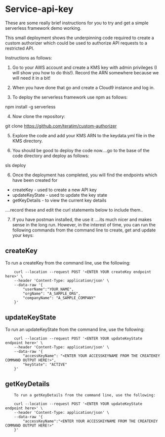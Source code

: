 # Service-api-key

These are some really brief instructions for you to try and get a simple serverless framework demo working.

This small deployment shows the underpinning code required to create a custom authorizer which could be used to authorize API requests to a restricted API.

Instructions as follows:

1. Go to your AWS account and create a KMS key with admin privileges (I will show you how to do this!). Record the ARN somewhere because we will need it in a bit!

2. When you have done that go and create a Cloud9 instance and log in.

3. To deploy the serverless framework use npm as follows:

npm install -g serverless

4. Now clone the repository:

git clone https://github.com/teratim/custom-authorizer

5. Explore the code and add your KMS ARN to the keydata.yml file in the KMS directory.

6. You should be good to deploy the code now....go to the base of the code directory and deploy as follows:

sls deploy

6. Once the deployment has completed, you will find the endpoints which have been created for 

* createKey - used to create a new API key
* updateKeyState - used to update the key state
* getKeyDetails - to view the current key details

....record these and edit the curl statements below to include them..

7. If you have postman installed, the use it ....its much nicer and makes sense in the long run. However, in the interest of time, you can run the following commands from the command line to create, get and update your keys:

## createKey

To run a createKey from the command line, use the following:

        curl --location --request POST '<ENTER YOUR createKey endpoint here>' \
        --header 'Content-Type: application/json' \
        --data-raw '{
            "userName":"YOUR_NAME",
            "orgName": "A_SAMPLE_ORG",
            "companyName": "A_SAMPLE_COMPANY"
        }'

## updateKeyState

To run an updateKeyState from the command line, use the following:

        curl --location --request POST '<ENTER YOUR updateKeyState endpoint here>' \
        --header 'Content-Type: application/json' \
        --data-raw '{
            "accessKeyName": "<ENTER YOUR ACCESSKEYNAME FROM THE CREATEKEY COMMAND OUTPUT HERE!>",
            "keyState": "ACTIVE"
        }'

## getKeyDetails

        To run a getKeyDetails from the command line, use the following:

        curl --location --request POST '<ENTER YOUR updateKeyState endpoint here>' \
        --header 'Content-Type: application/json' \
        --data-raw '{
            "accessKeyName":"<ENTER YOUR ACCESSKEYNAME FROM THE CREATEKEY COMMAND OUTPUT HERE!>"
        }'

